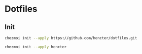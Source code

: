 # Dotfiles

## Init

```bash
chezmoi init --apply https://github.com/hencter/dotfiles.git
```

```bash
chezmoi init --apply hencter
```
